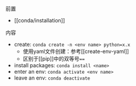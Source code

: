 前置
- [[conda/installation]]

内容
- create: `conda create -n <env name> python=x.x`
    - 使用yaml文件创建：参考[[create-env-yaml]]
    - 区别于[[pip]]中的双等号`==`
- install packages: `conda install <name>`
- enter an env: `conda activate <env name>`
- leave an env: `conda deactivate`
